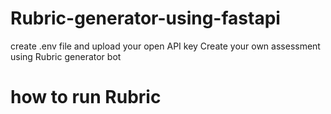# Rubric-generator-using-fastapi
create .env file and upload your open API key
Create your own assessment using Rubric generator bot
# how to run Rubric 
